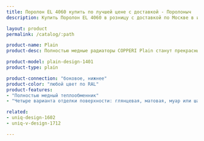 ```yaml
---
title: Поролон EL 4060 купить по лучшей цене с доставкой - Поролоныч
description: Купить Поролон EL 4060 в розницу с доставкой по Москве в интернет-магазине Поролоныча.

layout: product
permalink: /catalog/:path

product-name: Plain
product-desc: Полностью медные радиаторы COPPERI Plain станут прекрасным дополнением к любому, даже самому строгому интерьеру, благодаря минималистичному дизайну и широкой цветовой гамме. Современная и надежная конструкция в сочетании с применяемыми материалами гарантирует стабильный и равномерный обогрев помещения в любые морозы.

product-model: plain-design-1401
product-type: plain

product-connection: "боковое, нижнее"
product-color: "любой цвет по RAL"
product-features:
- "Полностью медный теплообменник"
- "Четыре варианта отделки поверхности: глянцевая, матовая, муар или шагрень"

related:
- uniq-design-1602
- uniq-v-design-1712

---
```

